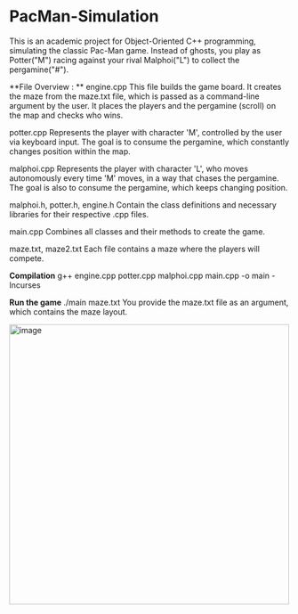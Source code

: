 # PacMan-Simulation
This is an academic project for Object-Oriented C++ programming, simulating the classic Pac-Man game. Instead of ghosts, you play as Potter("M") racing against your rival Malphoi("L") to collect the pergamine("#").

**File Overview : 
**
engine.cpp This file builds the game board. It creates the maze from the maze.txt file, which is passed as a command-line argument by the user. It places the players and the pergamine (scroll) on the map and checks who wins.

potter.cpp Represents the player with character 'M', controlled by the user via keyboard input. The goal is to consume the pergamine, which constantly changes position within the map.

malphoi.cpp Represents the player with character 'L', who moves autonomously every time 'M' moves, in a way that chases the pergamine. The goal is also to consume the pergamine, which keeps changing position.

malphoi.h, potter.h, engine.h Contain the class definitions and necessary libraries for their respective .cpp files.

main.cpp Combines all classes and their methods to create the game.

maze.txt, maze2.txt Each file contains a maze where the players will compete.

**Compilation**
g++ engine.cpp potter.cpp malphoi.cpp main.cpp -o main -lncurses

**Run the game**
./main maze.txt
You provide the maze.txt file as an argument, which contains the maze layout.

<img width="503" height="503" alt="image" src="https://github.com/user-attachments/assets/c7cb1f71-8b05-4297-9a54-ab902926b768" />
